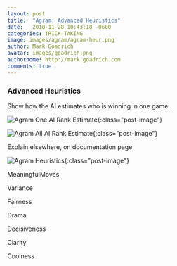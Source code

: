 ```yaml
---
layout: post
title:  "Agram: Advanced Heuristics"
date:   2018-11-28 10:43:18 -0600
categories: TRICK-TAKING
image: images/agram/agram-heur.png
author: Mark Goadrich
avatar: images/goadrich.png
authorhome: http://mark.goadrich.com
comments: true
---
```


### Advanced Heuristics

Show how the AI estimates who is winning in one game.

![Agram One AI Rank Estimate]({{site.url}}{{site.baseurl}}/images/agram/oneairankestimate.png){:class="post-image"}

![Agram All AI Rank Estimate]({{site.url}}{{site.baseurl}}/images/agram/allairankestimate.png){:class="post-image"}

Explain elsewhere, on documentation page

![Agram Heuristics]({{site.url}}{{site.baseurl}}/images/agram/heuristics.png){:class="post-image"}

MeaningfulMoves

Variance

Fairness

Drama

Decisiveness

Clarity

Coolness